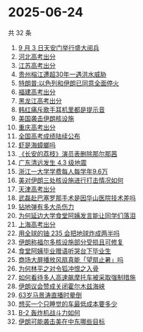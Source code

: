 # 2025-06-24

共 32 条

<!-- BEGIN ZHIHUSEARCH -->
<!-- 最后更新时间 Tue Jun 24 2025 17:20:31 GMT+0800 (China Standard Time) -->

1. [9 月 3 日天安门举行盛大阅兵](https://www.zhihu.com/search?q=9%20%E6%9C%88%203%20%E6%97%A5%E5%A4%A9%E5%AE%89%E9%97%A8%E4%B8%BE%E8%A1%8C%E7%9B%9B%E5%A4%A7%E9%98%85%E5%85%B5)
1. [河北高考出分](https://www.zhihu.com/search?q=%E6%B2%B3%E5%8C%97%E9%AB%98%E8%80%83%E5%87%BA%E5%88%86)
1. [江苏高考出分](https://www.zhihu.com/search?q=%E6%B1%9F%E8%8B%8F%E9%AB%98%E8%80%83%E5%87%BA%E5%88%86)
1. [贵州榕江遭超30年一遇洪水威胁](https://www.zhihu.com/search?q=%E8%B4%B5%E5%B7%9E%E6%A6%95%E6%B1%9F%E9%81%AD%E8%B6%8530%E5%B9%B4%E4%B8%80%E9%81%87%E6%B4%AA%E6%B0%B4%E5%A8%81%E8%83%81)
1. [特朗普:以色列和伊朗已同意全面停火](https://www.zhihu.com/search?q=%E7%89%B9%E6%9C%97%E6%99%AE%3A%E4%BB%A5%E8%89%B2%E5%88%97%E5%92%8C%E4%BC%8A%E6%9C%97%E5%B7%B2%E5%90%8C%E6%84%8F%E5%85%A8%E9%9D%A2%E5%81%9C%E7%81%AB)
1. [福建高考出分](https://www.zhihu.com/search?q=%E7%A6%8F%E5%BB%BA%E9%AB%98%E8%80%83%E5%87%BA%E5%88%86)
1. [黑龙江高考出分](https://www.zhihu.com/search?q=%E9%BB%91%E9%BE%99%E6%B1%9F%E9%AB%98%E8%80%83%E5%87%BA%E5%88%86)
1. [韩红痛斥歌手耳机里都是提示音](https://www.zhihu.com/search?q=%E9%9F%A9%E7%BA%A2%E7%97%9B%E6%96%A5%E6%AD%8C%E6%89%8B%E8%80%B3%E6%9C%BA%E9%87%8C%E9%83%BD%E6%98%AF%E6%8F%90%E7%A4%BA%E9%9F%B3)
1. [美国袭击伊朗核设施](https://www.zhihu.com/search?q=%E7%BE%8E%E5%9B%BD%E8%A2%AD%E5%87%BB%E4%BC%8A%E6%9C%97%E6%A0%B8%E8%AE%BE%E6%96%BD)
1. [重庆高考出分](https://www.zhihu.com/search?q=%E9%87%8D%E5%BA%86%E9%AB%98%E8%80%83%E5%87%BA%E5%88%86)
1. [全国高考成绩陆续公布](https://www.zhihu.com/search?q=%E5%85%A8%E5%9B%BD%E9%AB%98%E8%80%83%E6%88%90%E7%BB%A9%E9%99%86%E7%BB%AD%E5%85%AC%E5%B8%83)
1. [虾是海蟑螂吗](https://www.zhihu.com/search?q=%E8%99%BE%E6%98%AF%E6%B5%B7%E8%9F%91%E8%9E%82%E5%90%97)
1. [《长安的荔枝》演员表删除那尔那茜](https://www.zhihu.com/search?q=%E3%80%8A%E9%95%BF%E5%AE%89%E7%9A%84%E8%8D%94%E6%9E%9D%E3%80%8B%E6%BC%94%E5%91%98%E8%A1%A8%E5%88%A0%E9%99%A4%E9%82%A3%E5%B0%94%E9%82%A3%E8%8C%9C)
1. [广东清远发生 4.3 级地震](https://www.zhihu.com/search?q=%E5%B9%BF%E4%B8%9C%E6%B8%85%E8%BF%9C%E5%8F%91%E7%94%9F%204.3%20%E7%BA%A7%E5%9C%B0%E9%9C%87)
1. [浙江一大学学费每人每学年9.6万](https://www.zhihu.com/search?q=%E6%B5%99%E6%B1%9F%E4%B8%80%E5%A4%A7%E5%AD%A6%E5%AD%A6%E8%B4%B9%E6%AF%8F%E4%BA%BA%E6%AF%8F%E5%AD%A6%E5%B9%B49.6%E4%B8%87)
1. [美对伊朗三处核设施进行打击情况如何](https://www.zhihu.com/search?q=%E7%BE%8E%E5%AF%B9%E4%BC%8A%E6%9C%97%E4%B8%89%E5%A4%84%E6%A0%B8%E8%AE%BE%E6%96%BD%E8%BF%9B%E8%A1%8C%E6%89%93%E5%87%BB%E6%83%85%E5%86%B5%E5%A6%82%E4%BD%95)
1. [天津高考出分](https://www.zhihu.com/search?q=%E5%A4%A9%E6%B4%A5%E9%AB%98%E8%80%83%E5%87%BA%E5%88%86)
1. [武磊赴巴塞罗那手术是因华山医院技术差吗](https://www.zhihu.com/search?q=%E6%AD%A6%E7%A3%8A%E8%B5%B4%E5%B7%B4%E5%A1%9E%E7%BD%97%E9%82%A3%E6%89%8B%E6%9C%AF%E6%98%AF%E5%9B%A0%E5%8D%8E%E5%B1%B1%E5%8C%BB%E9%99%A2%E6%8A%80%E6%9C%AF%E5%B7%AE%E5%90%97)
1. [钻地弹有多大杀伤力](https://www.zhihu.com/search?q=%E9%92%BB%E5%9C%B0%E5%BC%B9%E6%9C%89%E5%A4%9A%E5%A4%A7%E6%9D%80%E4%BC%A4%E5%8A%9B)
1. [为何延边大学食堂阿姨发言能让同学们落泪](https://www.zhihu.com/search?q=%E4%B8%BA%E4%BD%95%E5%BB%B6%E8%BE%B9%E5%A4%A7%E5%AD%A6%E9%A3%9F%E5%A0%82%E9%98%BF%E5%A7%A8%E5%8F%91%E8%A8%80%E8%83%BD%E8%AE%A9%E5%90%8C%E5%AD%A6%E4%BB%AC%E8%90%BD%E6%B3%AA)
1. [上海高考出分](https://www.zhihu.com/search?q=%E4%B8%8A%E6%B5%B7%E9%AB%98%E8%80%83%E5%87%BA%E5%88%86)
1. [用全球的铀 235 会把地球炸成两半吗](https://www.zhihu.com/search?q=%E7%94%A8%E5%85%A8%E7%90%83%E7%9A%84%E9%93%80%20235%20%E4%BC%9A%E6%8A%8A%E5%9C%B0%E7%90%83%E7%82%B8%E6%88%90%E4%B8%A4%E5%8D%8A%E5%90%97)
1. [伊朗称福尔多核设施部分受损且可修复](https://www.zhihu.com/search?q=%E4%BC%8A%E6%9C%97%E7%A7%B0%E7%A6%8F%E5%B0%94%E5%A4%9A%E6%A0%B8%E8%AE%BE%E6%96%BD%E9%83%A8%E5%88%86%E5%8F%97%E6%8D%9F%E4%B8%94%E5%8F%AF%E4%BF%AE%E5%A4%8D)
1. [食堂阿姨毕业赠语听哭台下毕业生](https://www.zhihu.com/search?q=%E9%A3%9F%E5%A0%82%E9%98%BF%E5%A7%A8%E6%AF%95%E4%B8%9A%E8%B5%A0%E8%AF%AD%E5%90%AC%E5%93%AD%E5%8F%B0%E4%B8%8B%E6%AF%95%E4%B8%9A%E7%94%9F)
1. [商场大屏播放风扇真能「望扇止暑」吗](https://www.zhihu.com/search?q=%E5%95%86%E5%9C%BA%E5%A4%A7%E5%B1%8F%E6%92%AD%E6%94%BE%E9%A3%8E%E6%89%87%E7%9C%9F%E8%83%BD%E3%80%8C%E6%9C%9B%E6%89%87%E6%AD%A2%E6%9A%91%E3%80%8D%E5%90%97)
1. [为何林平之对令狐冲恨之入骨](https://www.zhihu.com/search?q=%E4%B8%BA%E4%BD%95%E6%9E%97%E5%B9%B3%E4%B9%8B%E5%AF%B9%E4%BB%A4%E7%8B%90%E5%86%B2%E6%81%A8%E4%B9%8B%E5%85%A5%E9%AA%A8)
1. [如何看待多人高速飙摩托车被采取强制措施](https://www.zhihu.com/search?q=%E5%A6%82%E4%BD%95%E7%9C%8B%E5%BE%85%E5%A4%9A%E4%BA%BA%E9%AB%98%E9%80%9F%E9%A3%99%E6%91%A9%E6%89%98%E8%BD%A6%E8%A2%AB%E9%87%87%E5%8F%96%E5%BC%BA%E5%88%B6%E6%8E%AA%E6%96%BD)
1. [伊朗议会赞成关闭霍尔木兹海峡](https://www.zhihu.com/search?q=%E4%BC%8A%E6%9C%97%E8%AE%AE%E4%BC%9A%E8%B5%9E%E6%88%90%E5%85%B3%E9%97%AD%E9%9C%8D%E5%B0%94%E6%9C%A8%E5%85%B9%E6%B5%B7%E5%B3%A1)
1. [63岁马景涛直播时晕倒](https://www.zhihu.com/search?q=63%E5%B2%81%E9%A9%AC%E6%99%AF%E6%B6%9B%E7%9B%B4%E6%92%AD%E6%97%B6%E6%99%95%E5%80%92)
1. [想买一个只睡觉的车最低成本要多少](https://www.zhihu.com/search?q=%E6%83%B3%E4%B9%B0%E4%B8%80%E4%B8%AA%E5%8F%AA%E7%9D%A1%E8%A7%89%E7%9A%84%E8%BD%A6%E6%9C%80%E4%BD%8E%E6%88%90%E6%9C%AC%E8%A6%81%E5%A4%9A%E5%B0%91)
1. [B-2 轰炸机战斗力如何](https://www.zhihu.com/search?q=B-2%20%E8%BD%B0%E7%82%B8%E6%9C%BA%E6%88%98%E6%96%97%E5%8A%9B%E5%A6%82%E4%BD%95)
1. [伊朗可能袭击美在中东哪些目标](https://www.zhihu.com/search?q=%E4%BC%8A%E6%9C%97%E5%8F%AF%E8%83%BD%E8%A2%AD%E5%87%BB%E7%BE%8E%E5%9C%A8%E4%B8%AD%E4%B8%9C%E5%93%AA%E4%BA%9B%E7%9B%AE%E6%A0%87)

<!-- END ZHIHUSEARCH -->
